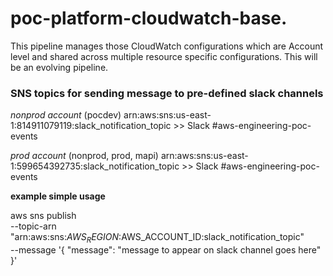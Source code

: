 # poc-platform-cloudwatch-base.

This pipeline manages those CloudWatch configurations which are Account level and shared across multiple resource specific configurations. This will be an evolving pipeline.   

### SNS topics for sending message to pre-defined slack channels  

_nonprod account_ (pocdev)
arn:aws:sns:us-east-1:814911079119:slack_notification_topic  >> Slack #aws-engineering-poc-events

_prod account_ (nonprod, prod, mapi)
arn:aws:sns:us-east-1:599654392735:slack_notification_topic  >> Slack #aws-engineering-poc-events

**example simple usage**  

aws sns publish \
    --topic-arn "arn:aws:sns:$AWS_REGION:$AWS_ACCOUNT_ID:slack_notification_topic" \
    --message '{ "message": "message to appear on slack channel goes here" }'  
